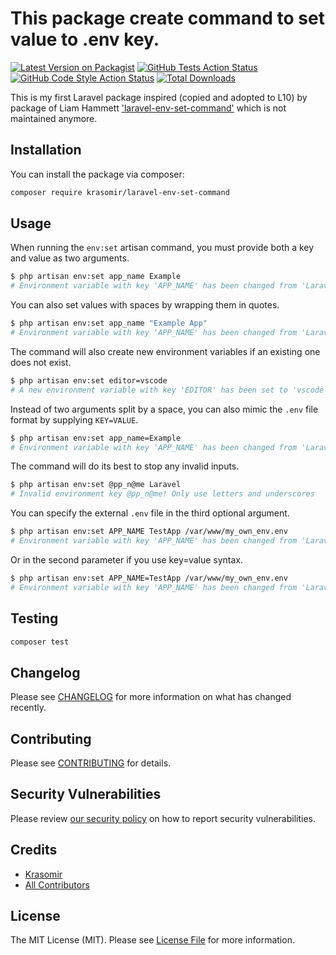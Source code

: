# This package create command to set value to .env key.

[![Latest Version on Packagist](https://img.shields.io/packagist/v/krasomir/laravel-env-set-command.svg?style=flat-square)](https://packagist.org/packages/krasomir/laravel-env-set-command)
[![GitHub Tests Action Status](https://img.shields.io/github/actions/workflow/status/krasomir/laravel-env-set-command/run-tests.yml?branch=main&label=tests&style=flat-square)](https://github.com/krasomir/laravel-env-set-command/actions?query=workflow%3Arun-tests+branch%3Amain)
[![GitHub Code Style Action Status](https://img.shields.io/github/actions/workflow/status/krasomir/laravel-env-set-command/fix-php-code-style-issues.yml?branch=main&label=code%20style&style=flat-square)](https://github.com/krasomir/laravel-env-set-command/actions?query=workflow%3A"Fix+PHP+code+style+issues"+branch%3Amain)
[![Total Downloads](https://img.shields.io/packagist/dt/krasomir/laravel-env-set-command.svg?style=flat-square)](https://packagist.org/packages/krasomir/laravel-env-set-command)

This is my first Laravel package inspired (copied and adopted to L10) by package of Liam Hammett ['laravel-env-set-command'](https://github.com/imliam/laravel-env-set-command) which is not maintained anymore. 


## Installation

You can install the package via composer:

```bash
composer require krasomir/laravel-env-set-command
```

## Usage

When running the `env:set` artisan command, you must provide both a key and value as two arguments.

```bash
$ php artisan env:set app_name Example
# Environment variable with key 'APP_NAME' has been changed from 'Laravel' to 'Example'
```

You can also set values with spaces by wrapping them in quotes.

```bash
$ php artisan env:set app_name "Example App"
# Environment variable with key 'APP_NAME' has been changed from 'Laravel' to '"Example App"'
```

The command will also create new environment variables if an existing one does not exist.

```bash
$ php artisan env:set editor=vscode
# A new environment variable with key 'EDITOR' has been set to 'vscode'
```

Instead of two arguments split by a space, you can also mimic the `.env` file format by supplying `KEY=VALUE`.

```bash
$ php artisan env:set app_name=Example
# Environment variable with key 'APP_NAME' has been changed from 'Laravel' to 'Example'
```

The command will do its best to stop any invalid inputs.

```bash
$ php artisan env:set @pp_n@me Laravel
# Invalid environment key @pp_n@me! Only use letters and underscores
```

You can specify the external `.env` file in the third optional argument.

```bash
$ php artisan env:set APP_NAME TestApp /var/www/my_own_env.env
# Environment variable with key 'APP_NAME' has been changed from 'Laravel' to 'TestApp'
```

Or in the second parameter if you use key=value syntax.
```bash
$ php artisan env:set APP_NAME=TestApp /var/www/my_own_env.env
# Environment variable with key 'APP_NAME' has been changed from 'Laravel' to 'TestApp'
```

## Testing

```bash
composer test
```

## Changelog

Please see [CHANGELOG](CHANGELOG.md) for more information on what has changed recently.

## Contributing

Please see [CONTRIBUTING](CONTRIBUTING.md) for details.

## Security Vulnerabilities

Please review [our security policy](../../security/policy) on how to report security vulnerabilities.

## Credits

- [Krasomir](https://github.com/Krasomir)
- [All Contributors](../../contributors)

## License

The MIT License (MIT). Please see [License File](LICENSE.md) for more information.
